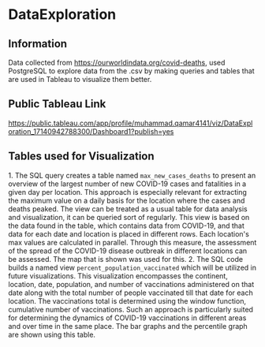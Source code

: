 # DataExploration

## Information

Data collected from https://ourworldindata.org/covid-deaths, used PostgreSQL to explore data from the .csv by making queries and tables that are used in Tableau to visualize them better.

## Public Tableau Link

https://public.tableau.com/app/profile/muhammad.qamar4141/viz/DataExploration_17140942788300/Dashboard1?publish=yes 

## Tables used for Visualization

⁤1. The SQL query creates a table named `max_new_cases_deaths` to present an overview of the largest number of new COVID-19 cases and fatalities in a given day per location. ⁤⁤This approach is especially relevant for extracting the maximum value on a daily basis for the location where the cases and deaths peaked. ⁤⁤The view can be treated as a usual table for data analysis and visualization, it can be queried sort of regularly. ⁤⁤This view is based on the data found in the table, which contains data from COVID-19, and that data for each date and location is placed in different rows. ⁤⁤Each location's max values are calculated in parallel. ⁤⁤Through this measure, the assessment of the spread of the COVID-19 disease outbreak in different locations can be assessed. ⁤The map that is shown was used for this.
2. ⁤The SQL code builds a named view `percent_population_vaccinated` which will be utilized in future visualizations. ⁤⁤This visualization encompasses the continent, location, date, population, and number of vaccinations administered on that date along with the total number of people vaccinated till that date for each location. ⁤⁤The vaccinations total is determined using the window function, cumulative number of vaccinations. ⁤⁤Such an approach is particularly suited for determining the dynamics of COVID-19 vaccinations in different areas and over time in the same place. ⁤The bar graphs and the percentile graph are shown using this table.
